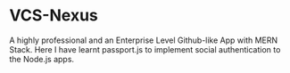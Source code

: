 # VCS-Nexus
A highly professional and an Enterprise Level Github-like App with MERN Stack. Here I have learnt passport.js to implement social authentication to the Node.js apps.
